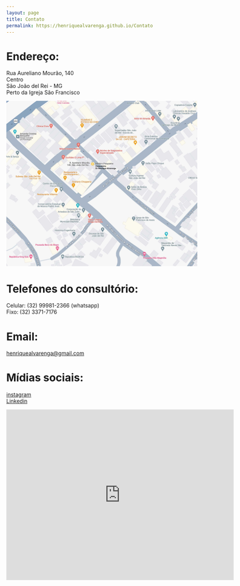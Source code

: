 ```yaml
---
layout: page
title: Contato
permalink: https://henriquealvarenga.github.io/Contato
---
```


# Endereço:  
Rua Aureliano Mourão, 140  
Centro   
São João del Rei - MG  
Perto da Igreja São Francisco  

![Mapa](map.jpeg)

# Telefones do consultório:  
Celular: (32) 99981-2366 (whatsapp)  
Fixo:    (32) 3371-7176 

# Email:   
henriquealvarenga@gmail.com  

# Mídias sociais:  
[instagram][instagram-link]   
[Linkedin][linkedin-link]  

[instagram-link]: https://www.instagram.com/henriquealvarengadasilva
[linkedin-link]:  https://www.linkedin.com/in/henriquealvarengasilva

<iframe src="https://maps.app.goo.gl/P4P1QMFzkbbd5BGRA" width="600" height="450" frameborder="0" style="border:0" allowfullscreen></iframe>  

